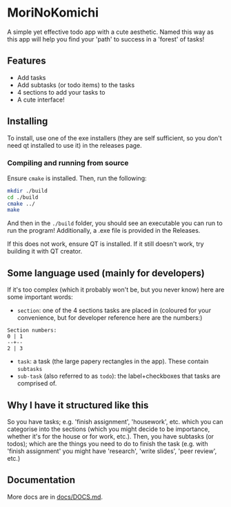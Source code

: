 # MoriNoKomichi
A simple yet effective todo app with a cute aesthetic. Named this way as this app will help you find your 'path' to success in a 'forest' of tasks!

## Features
- Add tasks
- Add subtasks (or todo items) to the tasks
- 4 sections to add your tasks to
- A cute interface!

## Installing
To install, use one of the exe installers (they are self sufficient, so you don't need qt installed to use it) in the releases page.
### Compiling and running from source
Ensure `cmake` is installed. Then, run the following:
```bash
mkdir ./build
cd ./build
cmake ../
make
```
And then in the `./build` folder, you should see an executable you can run to run the program! Additionally, a .exe file is provided in the Releases.

If this does not work, ensure QT is installed. If it still doesn't work, try building it with QT creator.

## Some language used (mainly for developers)
If it's too complex (which it probably won't be, but you never know) here are some important words:
- `section`: one of the 4 sections tasks are placed in (coloured for your convenience, but for developer reference here are the numbers:)
```
Section numbers:
0 | 1
--+--
2 | 3
```
- `task`: a task (the large papery rectangles in the app). These contain `subtasks`
- `sub-task` (also referred to as `todo`): the label+checkboxes that tasks are comprised of.

## Why I have it structured like this
So you have tasks; e.g. 'finish assignment', 'housework', etc. which you can categorise into the sections (which you might decide to be importance, whether it's for the house or for work, etc.).
Then, you have subtasks (or todos); which are the things you need to do to finish the task (e.g. with 'finish assignment' you might have 'research', 'write slides', 'peer review', etc.)

## Documentation
More docs are in [docs/DOCS.md](docs/DOCS.md).
